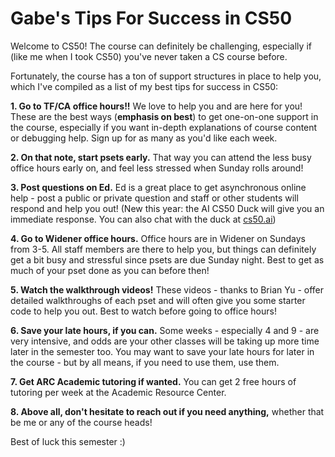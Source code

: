 # Gabe's Tips For Success in CS50

Welcome to CS50! The course can definitely be challenging, especially if (like me when I took CS50) you've never taken a CS course before. 

Fortunately, the course has a ton of support structures in place to help you, which I've compiled as a list of my best tips for success in CS50:

**1. Go to TF/CA office hours!!** We love to help you and are here for you! These are the best ways (**emphasis on best**) to get one-on-one support in the course, especially if you want in-depth explanations of course content or debugging help. Sign up for as many as you'd like each week.

**2. On that note, start psets early.** That way you can attend the less busy office hours early on, and feel less stressed when Sunday rolls around!

**3. Post questions on Ed.** Ed is a great place to get asynchronous online help - post a public or private question and staff or other students will respond and help you out! (New this year: the AI CS50 Duck will give you an immediate response. You can also chat with the duck at [cs50.ai](https://cs50.ai/))

**4. Go to Widener office hours.** Office hours are in Widener on Sundays from 3-5. All staff members are there to help you, but things can definitely get a bit busy and stressful since psets are due Sunday night. Best to get as much of your pset done as you can before then!

**5. Watch the walkthrough videos!** These videos - thanks to Brian Yu - offer detailed walkthroughs of each pset and will often give you some starter code to help you out. Best to watch before going to office hours!

**6. Save your late hours, if you can.** Some weeks - especially 4 and 9 - are very intensive, and odds are your other classes will be taking up more time later in the semester too. You may want to save your late hours for later in the course - but by all means, if you need to use them, use them. 

**7. Get ARC Academic tutoring if wanted.** You can get 2 free hours of tutoring per week at the Academic Resource Center. 

**8. Above all, don't hesitate to reach out if you need anything,** whether that be me or any of the course heads!

Best of luck this semester :)

